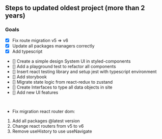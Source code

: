 ## Steps to updated oldest project (more than 2 years)

### Goals

- [x] Fix route migration v5 => v6 
- [x] Update all packages managers correctly
- [x] Add typescript
- [] Create a simple design System UI in styled-components
- [] Add a playground test to refactor all components
- [] Insert react testing library and setup jest with typescript environment
- [] Add storybook
- [] Migrate state logic from react-redux to zustand
- [] Create Interfaces to type all data objects in site
- [] Add new UI features

<br />

-  Fix migration react router dom:

1. Add all packages @latest version
2. Change react routers from v5 to v6
3. Remove useHistory to use useNavigate